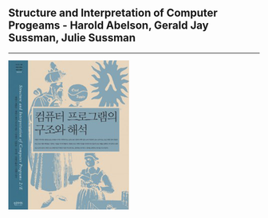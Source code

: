 ## Structure and Interpretation of Computer Progeams - Harold Abelson, Gerald Jay Sussman, Julie Sussman
---
![cover](./images/cover.png)